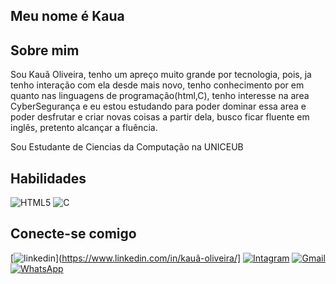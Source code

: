 ## Meu nome é Kaua
## Sobre mim
Sou Kauã Oliveira, tenho um apreço muito grande por tecnologia, pois, ja tenho interação com ela desde mais novo, tenho conhecimento por em quanto nas linguagens de programação(html,C), tenho interesse na area CyberSegurança e eu estou estudando para poder dominar essa area e poder desfrutar e criar novas coisas a partir dela, busco ficar fluente em inglês, pretento alcançar a fluência.

Sou Estudante de Ciencias da Computação na UNICEUB
## Habilidades
![HTML5](https://img.shields.io/badge/HTML-000?style=for-the-badge&logo=html5&logoColor=30A3DC)
![C](https://img.shields.io/badge/C-000?style=for-the-badge&logo=c&logoColor=white)


## Conecte-se comigo
[![linkedin](https://img.shields.io/badge/linkedin-0A66C2?style=for-the-badge&logo=linkedin&logoColor=white)](https://www.linkedin.com/in/kauã-oliveira/]
[![Intagram](https://img.shields.io/badge/intagram-0A66C2?style=for-the-badge&logo=instagram)](https://www.instagram.com/kaka_olv_/)
[![Gmail](https://img.shields.io/badge/Gmail-366?style=for-the-badge&logo=gmail&logoColor=red)](emailto:kaka.omq@gmail.com)
[![WhatsApp](https://img.shields.io/badge/WhatsApp-25D366?style=for-the-badge&logo=whatsapp&logoColor=white)](https://wa.me/+5561986117726)

